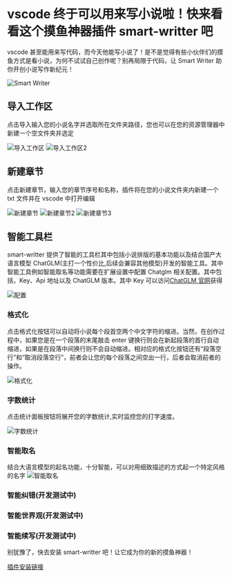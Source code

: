 # vscode 终于可以用来写小说啦！快来看看这个摸鱼神器插件 smart-writter 吧

vscode 甚至能用来写代码，而今天他能写小说了！是不是觉得有些小伙伴们的摸鱼方式是看小说，为何不试试自己创作呢？别再局限于代码，让 Smart Writer 助你开创小说写作新纪元！

![Smart Writer](https://github.com/blackteam-xingyu/smart-writter/blob/master/doc/image/editer.png)

## 导入工作区

点击导入输入您的小说名字并选取所在文件夹路径，您也可以在您的资源管理器中新建一个空文件夹并选定

![导入工作区](https://github.com/blackteam-xingyu/smart-writter/blob/master/doc/image/import.png)
![导入工作区2](https://github.com/blackteam-xingyu/smart-writter/blob/master/doc/image/import-2.png)

## 新建章节

点击新建章节，输入您的章节序号和名称，插件将在您的小说文件夹内新建一个 txt 文件并在 vscode 中打开编辑

![新建章节](https://github.com/blackteam-xingyu/smart-writter/blob/master/doc/image/new.png)
![新建章节2](https://github.com/blackteam-xingyu/smart-writter/blob/master/doc/image/new-2.png)
![新建章节3](https://github.com/blackteam-xingyu/smart-writter/blob/master/doc/image/new-3.png)

## 智能工具栏

smart-writter 提供了智能的工具栏其中包括小说排版的基本功能以及结合国产大语言模型 ChatGLM(主打一个性价比,后续会兼容其他模型)开发的智能工具。其中智能工具例如智能取名等功能需要在扩展设置中配置 Chatglm 相关配置。其中包括，Key、Api 地址以及 ChatGLM 版本。其中 Key 可以访问[ChatGLM 官网](https://open.bigmodel.cn/overview 'ChatGLM官网')获得

![配置](https://github.com/blackteam-xingyu/smart-writter/blob/master/doc/image/setting.png)

### 格式化

点击格式化按钮可以自动将小说每个段首空两个中文字符的缩进。当然，在创作过程中，如果您是在一个段落的末尾敲击 enter 键换行则会在新起段落的首行自动缩进，如果是在段落中间换行则不会自动缩进。相对应的格式化按钮还有“段落空行”和“取消段落空行”，前者会让您的每个段落之间空出一行，后者会取消前者的操作。

![格式化](https://github.com/blackteam-xingyu/smart-writter/blob/master/doc/image/formate.png)

### 字数统计

点击统计面板按钮将展开您的字数统计,实时监控您的打字速度。

![字数统计](https://github.com/blackteam-xingyu/smart-writter/blob/master/doc/image/detail.png)

### 智能取名

结合大语言模型的起名功能，十分智能，可以对用细致描述的方式起一个特定风格的名字
![智能取名](https://github.com/blackteam-xingyu/smart-writter/blob/master/doc/image/named.png)

### 智能纠错(开发测试中)

### 智能世界观(开发测试中)

### 智能续写(开发测试中)

别犹豫了，快去安装 smart-writter 吧！让它成为你的新的摸鱼神器！

[插件安装链接](https://github.com/blackteam-xingyu/smart-writter)
